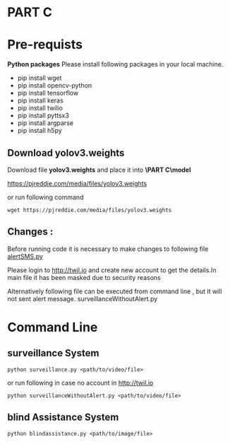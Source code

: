 # PART C
# Pre-requists 

**Python packages**	
Please install following packages in your local machine.
- pip install wget
- pip install opencv-python
- pip install tensorflow
- pip install keras
- pip install twilio
- pip install  pyttsx3
- pip install  argparse
- pip install h5py

## Download yolov3.weights
Download file **yolov3.weights** and place it into **\PART C\model**

https://pjreddie.com/media/files/yolov3.weights

or run following command
```
wget https://pjreddie.com/media/files/yolov3.weights
```

## Changes :

Before running code it is necessary to make changes to following file
[alertSMS.py](https://github.com/kankancs21m026/cs6910_assignment2/blob/main/PART%20C/alertSMS.py)

Please login to http://twil.io and create new account to get the details.In main file it has been masked due to security reasons

Alternatively following file can be executed from command line , but it will not sent alert message.
surveillanceWithoutAlert.py



# Command Line

## surveillance System 

```
python surveillance.py <path/to/video/file>
```

or  run following in case no account in  http://twil.io
```
python surveillanceWithoutAlert.py <path/to/video/file>
```

## blind Assistance System 

```
python blindassistance.py <path/to/image/file>
```